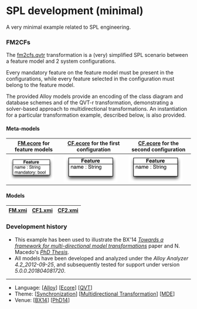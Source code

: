 # SPL development (minimal)

A very minimal example related to SPL engineering.

### FM2CFs
The [fm2cfs.qvtr](Resources/fm2cfs.qvtr) transformation is a (very) simplified SPL scenario between a feature model and 2 system configurations.

Every mandatory feature on the feature model must be present in the configurations, while every feature selected in the configuration must belong to the feature model.

The provided Alloy models provide an encoding of the class diagram and database schemes and of the QVT-r transformation, demonstrating a solver-based approach to multidirectional transformations. An instantiation for a particular transformation example, described below, is also provided.

#### Meta-models
| [FM.ecore](Resources/FM.ecore) for feature models | [CF.ecore](Resources/CF.ecore) for the first configuration | [CF.ecore](Resources/CF.ecore) for the second configuration |
| --- | --- | --- |
| <img src="Resources/images/FM_metamodel.png" alt="FM metamodel" width="90%"> | <img src="Resources/images/CF_metamodel.png" alt="Configuration metamodel" width="90%"> | <img src="Resources/images/CF_metamodel.png" alt="Configuration metamodel" width="90%"> |

#### Models
| [FM.xmi](Resources/FM.xmi) | [CF1.xmi](Resources/CF1.xmi) | [CF2.xmi](Resources/CF2.xmi) |
| --- | --- | --- |

### Development history
* This example has been used to illustrate the BX'14 *[Towards a framework for multi-directional model transformations](http://nmacedo.github.io/pubs.html#bx14)* paper and N. Macedo's *[PhD Thesis](http://nmacedo.github.io/pubs.html#phd14)*.
* All models have been developed and analyzed under the *Alloy Analyzer 4.2_2012-09-25*, and subsequently tested for support under version *5.0.0.201804081720*.

---

* Language: [[Alloy](https://github.com/nmacedo/MSV/wiki/By-Language#alloy)] [[Ecore](https://github.com/nmacedo/MSV/wiki/By-Language#ecore)] [[QVT](https://github.com/nmacedo/MSV/wiki/By-Language#qvt)]
* Theme: [[Synchronization](https://github.com/nmacedo/MSV/wiki/By-Theme#synchronization)] [[Multidirectional Transformation](https://github.com/nmacedo/MSV/wiki/By-Theme#multidirectional-transformation)] [[MDE](https://github.com/nmacedo/MSV/wiki/By-Theme#mde)] 
* Venue: [[BX14](https://github.com/nmacedo/MSV/wiki/By-Venue#bx14)] [[PhD14](https://github.com/nmacedo/MSV/wiki/By-Venue#phd14)]
